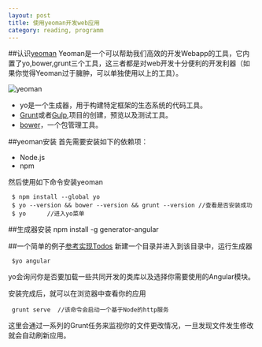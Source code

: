 ```yaml
---
layout: post
title: 使用yeoman开发web应用
category: reading, programm
---
```


##认识[yeoman](http://yeoman.io)
Yeoman是一个可以帮助我们高效的开发Webapp的工具，它内置了yo,bower,grunt三个工具，这三者都是对web开发十分便利的开发利器（如果你觉得Yeoman过于臃肿，可以单独使用以上的工具）。

![yeoman](http://ww3.sinaimg.cn/mw690/7cc829d3gw1ehy6vblvjsj20gj0net9v.jpg)

* yo是一个生成器，用于构建特定框架的生态系统的代码工具。
* [Grunt](http://gruntjs.com/)或者[Gulp](http://gulpjs.com/),项目的创建，预览以及测试工具。
* [bower](http://bower.io/)，一个包管理工具。

##yeoman安装
首先需要安装如下的依赖项：

* Node.js
* npm

然后使用如下命令安装yeoman

     $ npm install --global yo
     $ yo --version && bower --version && grunt --version //查看是否安装成功
     $ yo      //进入yo菜单

##生成器安装
    npm install -g generator-angular

##一个简单的例子[参考实现Todos](http://blog.jobbole.com/65399/#comment-147241)
新建一个目录并进入到该目录中，运行生成器

     $yo angular

yo会询问你是否要加载一些共同开发的类库以及选择你需要使用的Angular模块。

安装完成后，就可以在浏览器中查看你的应用

     grunt serve  //该命令会启动一个基于Node的http服务

这里会通过一系列的Grunt任务来监视你的文件更改情况，一旦发现文件发生修改就会自动刷新应用。
